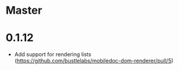 # Master

# 0.1.12

  * Add support for rendering lists (https://github.com/bustlelabs/mobiledoc-dom-renderer/pull/5)
